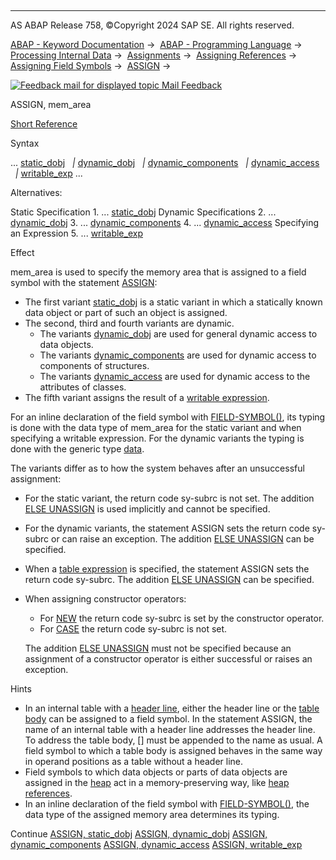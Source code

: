   

* * *

AS ABAP Release 758, ©Copyright 2024 SAP SE. All rights reserved.

[ABAP - Keyword Documentation](https://help.sap.com/doc/abapdocu_758_index_htm/7.58/en-US/abenabap.htm) →  [ABAP - Programming Language](https://help.sap.com/doc/abapdocu_758_index_htm/7.58/en-US/abenabap_reference.htm) →  [Processing Internal Data](https://help.sap.com/doc/abapdocu_758_index_htm/7.58/en-US/abenabap_data_working.htm) →  [Assignments](https://help.sap.com/doc/abapdocu_758_index_htm/7.58/en-US/abenvalue_assignments.htm) →  [Assigning References](https://help.sap.com/doc/abapdocu_758_index_htm/7.58/en-US/abenreference_assignments.htm) →  [Assigning Field Symbols](https://help.sap.com/doc/abapdocu_758_index_htm/7.58/en-US/abenset_field_symbols.htm) →  [ASSIGN](https://help.sap.com/doc/abapdocu_758_index_htm/7.58/en-US/abapassign.htm) → 

 [![](Mail.gif?object=Mail.gif "Feedback mail for displayed topic") Mail Feedback](mailto:f1_help@sap.com?subject=Feedback%20on%20ABAP%20Documentation&body=Document:%20ASSIGN%2C%20mem_area%2C%20ABAPASSIGN_MEM_AREA%2C%20758%0D%0A%0D%0AError:%0D%0A%0D%0A%0D%0A%0D%0ASuggestion%20for%20improvement:)

ASSIGN, mem\_area

[Short Reference](https://help.sap.com/doc/abapdocu_758_index_htm/7.58/en-US/abapassign_shortref.htm)

Syntax

... [static\_dobj](https://help.sap.com/doc/abapdocu_758_index_htm/7.58/en-US/abapassign_mem_area_static_dobj.htm)
  *|* [dynamic\_dobj](https://help.sap.com/doc/abapdocu_758_index_htm/7.58/en-US/abapassign_mem_area_dynamic_dobj.htm)
  *|* [dynamic\_components](https://help.sap.com/doc/abapdocu_758_index_htm/7.58/en-US/abapassign_dynamic_components.htm)
  *|* [dynamic\_access](https://help.sap.com/doc/abapdocu_758_index_htm/7.58/en-US/abapassign_mem_area_dynamic_access.htm)
  *|* [writable\_exp](https://help.sap.com/doc/abapdocu_758_index_htm/7.58/en-US/abapassign_mem_area_writable_exp.htm) ...

Alternatives:

Static Specification
1\. ... [static\_dobj](https://help.sap.com/doc/abapdocu_758_index_htm/7.58/en-US/abapassign_mem_area_static_dobj.htm)
Dynamic Specifications
2\. ... [dynamic\_dobj](https://help.sap.com/doc/abapdocu_758_index_htm/7.58/en-US/abapassign_mem_area_dynamic_dobj.htm)
3\. ... [dynamic\_components](https://help.sap.com/doc/abapdocu_758_index_htm/7.58/en-US/abapassign_dynamic_components.htm)
4\. ... [dynamic\_access](https://help.sap.com/doc/abapdocu_758_index_htm/7.58/en-US/abapassign_mem_area_dynamic_access.htm)
Specifying an Expression
5\. ... [writable\_exp](https://help.sap.com/doc/abapdocu_758_index_htm/7.58/en-US/abapassign_mem_area_writable_exp.htm)

Effect

mem\_area is used to specify the memory area that is assigned to a field symbol with the statement [ASSIGN](https://help.sap.com/doc/abapdocu_758_index_htm/7.58/en-US/abapassign.htm):

-   The first variant [static\_dobj](https://help.sap.com/doc/abapdocu_758_index_htm/7.58/en-US/abapassign_mem_area_static_dobj.htm) is a static variant in which a statically known data object or part of such an object is assigned.
-   The second, third and fourth variants are dynamic.
    -   The variants [dynamic\_dobj](https://help.sap.com/doc/abapdocu_758_index_htm/7.58/en-US/abapassign_mem_area_dynamic_dobj.htm) are used for general dynamic access to data objects.
    -   The variants [dynamic\_components](https://help.sap.com/doc/abapdocu_758_index_htm/7.58/en-US/abapassign_dynamic_components.htm) are used for dynamic access to components of structures.
    -   The variants [dynamic\_access](https://help.sap.com/doc/abapdocu_758_index_htm/7.58/en-US/abapassign_mem_area_dynamic_access.htm) are used for dynamic access to the attributes of classes.
-   The fifth variant assigns the result of a [writable expression](https://help.sap.com/doc/abapdocu_758_index_htm/7.58/en-US/abenwritable_expression_glosry.htm "Glossary Entry").

For an inline declaration of the field symbol with [FIELD-SYMBOL(<fs>)](https://help.sap.com/doc/abapdocu_758_index_htm/7.58/en-US/abenfield-symbol_inline.htm), its typing is done with the data type of mem\_area for the static variant and when specifying a writable expression. For the dynamic variants the typing is done with the generic type [data](https://help.sap.com/doc/abapdocu_758_index_htm/7.58/en-US/abenbuilt_in_types_generic.htm).

The variants differ as to how the system behaves after an unsuccessful assignment:

-   For the static variant, the return code sy-subrc is not set. The addition [ELSE UNASSIGN](https://help.sap.com/doc/abapdocu_758_index_htm/7.58/en-US/abapassign_else_unassign.htm) is used implicitly and cannot be specified.
-   For the dynamic variants, the statement ASSIGN sets the return code sy-subrc or can raise an exception. The addition [ELSE UNASSIGN](https://help.sap.com/doc/abapdocu_758_index_htm/7.58/en-US/abapassign_else_unassign.htm) can be specified.
-   When a [table expression](abapassign_mem_area_writable_exp.htm#!ABAP_ALTERNATIVE_3@3@) is specified, the statement ASSIGN sets the return code sy-subrc. The addition [ELSE UNASSIGN](https://help.sap.com/doc/abapdocu_758_index_htm/7.58/en-US/abapassign_else_unassign.htm) can be specified.
-   When assigning constructor operators:
    
    -   For [NEW](abapassign_mem_area_writable_exp.htm#!ABAP_ALTERNATIVE_1@1@) the return code sy-subrc is set by the constructor operator.
    -   For [CASE](abapassign_mem_area_writable_exp.htm#!ABAP_ALTERNATIVE_2@2@) the return code sy-subrc is not set.
    
    The addition [ELSE UNASSIGN](https://help.sap.com/doc/abapdocu_758_index_htm/7.58/en-US/abapassign_else_unassign.htm) must not be specified because an assignment of a constructor operator is either successful or raises an exception.
    

Hints

-   In an internal table with a [header line](https://help.sap.com/doc/abapdocu_758_index_htm/7.58/en-US/abenheader_line_glosry.htm "Glossary Entry"), either the header line or the [table body](https://help.sap.com/doc/abapdocu_758_index_htm/7.58/en-US/abentable_body_glosry.htm "Glossary Entry") can be assigned to a field symbol. In the statement ASSIGN, the name of an internal table with a header line addresses the header line. To address the table body, \[\] must be appended to the name as usual. A field symbol to which a table body is assigned behaves in the same way in operand positions as a table without a header line.
-   Field symbols to which data objects or parts of data objects are assigned in the [heap](https://help.sap.com/doc/abapdocu_758_index_htm/7.58/en-US/abenheap_glosry.htm "Glossary Entry") act in a memory-preserving way, like [heap references](https://help.sap.com/doc/abapdocu_758_index_htm/7.58/en-US/abenheap_reference_glosry.htm "Glossary Entry").
-   In an inline declaration of the field symbol with [FIELD-SYMBOL(<fs>)](https://help.sap.com/doc/abapdocu_758_index_htm/7.58/en-US/abenfield-symbol_inline.htm), the data type of the assigned memory area determines its typing.

Continue
[ASSIGN, static\_dobj](https://help.sap.com/doc/abapdocu_758_index_htm/7.58/en-US/abapassign_mem_area_static_dobj.htm)
[ASSIGN, dynamic\_dobj](https://help.sap.com/doc/abapdocu_758_index_htm/7.58/en-US/abapassign_mem_area_dynamic_dobj.htm)
[ASSIGN, dynamic\_components](https://help.sap.com/doc/abapdocu_758_index_htm/7.58/en-US/abapassign_dynamic_components.htm)
[ASSIGN, dynamic\_access](https://help.sap.com/doc/abapdocu_758_index_htm/7.58/en-US/abapassign_mem_area_dynamic_access.htm)
[ASSIGN, writable\_exp](https://help.sap.com/doc/abapdocu_758_index_htm/7.58/en-US/abapassign_mem_area_writable_exp.htm)